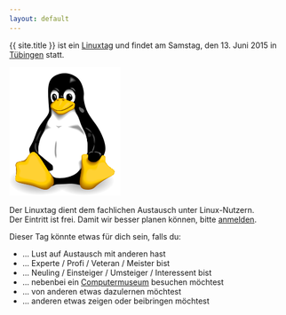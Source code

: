 ```yaml
---
layout: default
---
```


{{ site.title }} ist ein <a href="http://de.wikipedia.org/wiki/Linuxtag" target="_blank">Linuxtag</a> und findet am Samstag, den 13. Juni 2015 in <a href="http://de.wikipedia.org/wiki/T%C3%BCbingen" target="_blank">Tübingen</a> statt.

![Tux](./images/tux.png "Tux")

Der Linuxtag dient dem fachlichen Austausch unter Linux-Nutzern.<br/>
Der Eintritt ist frei. Damit wir besser planen können, bitte <a href="../anmeldung/">anmelden</a>.

Dieser Tag könnte etwas für dich sein, falls du:

* ... Lust auf Austausch mit anderen hast
* ... Experte / Profi / Veteran / Meister bist
* ... Neuling / Einsteiger / Umsteiger / Interessent bist
* ... nebenbei ein <a href="../programm/klaeren-computermuseum">Computermuseum</a> besuchen möchtest
* ... von anderen etwas dazulernen möchtest
* ... anderen etwas zeigen oder beibringen möchtest
